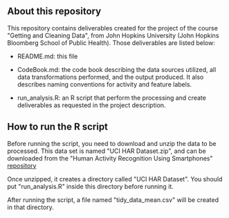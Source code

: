 ## About this repository

This repository contains deliverables created for the project of the
course "Getting and Cleaning Data", from John Hopkins University (John
Hopkins Bloomberg School of Public Health). Those deliverables are
listed below:

-   README.md: this file

-   CodeBook.md: the code book describing the data sources utilized, all
    data transformations performed, and the output produced. It also
    describes naming conventions for activity and feature labels.

-   run\_analysis.R: an R script that perform the processing and create
    deliverables as requested in the project description.

## How to run the R script

Before running the script, you need to download and unzip the data to be
processed. This data set is named "UCI HAR Dataset.zip", and can be
downloaded from the "Human Activity Recognition Using Smartphones"
[repository][]

Once unzipped, it creates a directory called "UCI HAR Dataset". You
should put "run\_analysis.R" inside this directory before running it.

After running the script, a file named "tidy\_data\_mean.csv" will be
created in that directory.

  [repository]: http://archive.ics.uci.edu/ml/machine-learning-databases/00240/
